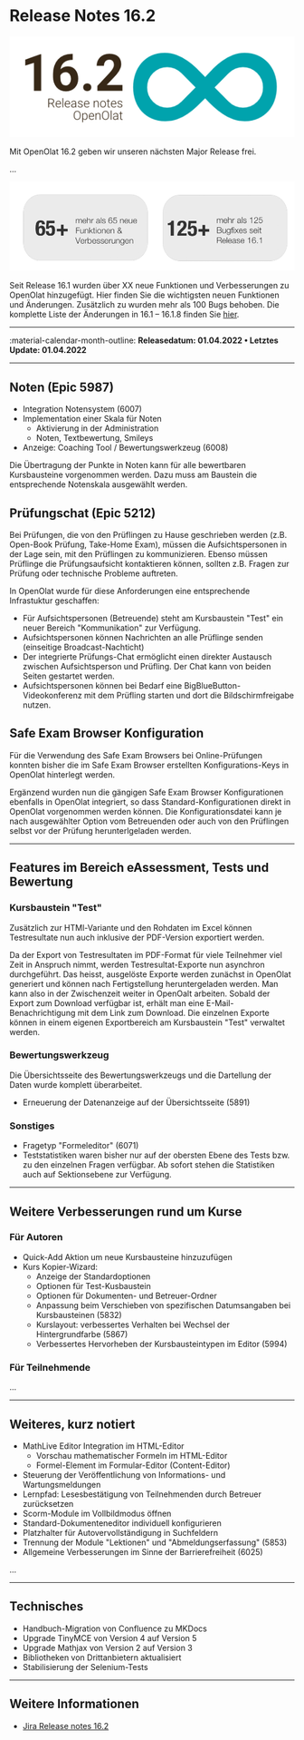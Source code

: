 # Release Notes 16.2

![Release Grafik](assets/162/press-release-16.2.png)

Mit OpenOlat 16.2 geben wir unseren nächsten Major Release frei.

...

![Anzahl Features Vervbesserungen Bugs](assets/162/Features_Improvements_Labels_DE.png)

Seit Release 16.1 wurden über XX neue Funktionen und Verbesserungen zu OpenOlat hinzugefügt. Hier finden Sie die wichtigsten neuen Funktionen und Änderungen. Zusätzlich zu wurden mehr als 100 Bugs behoben. Die komplette Liste der Änderungen in 16.1 – 16.1.8 finden Sie [hier](Release_notes_16.1.md).

* * *

:material-calendar-month-outline: **Releasedatum: 01.04.2022 • Letztes Update: 01.04.2022**

* * *

## Noten (Epic 5987)

* Integration Notensystem (6007)
* Implementation einer Skala für Noten
    * Aktivierung in der Administration
    * Noten, Textbewertung, Smileys
* Anzeige: Coaching Tool / Bewertungswerkzeug (6008)

Die Übertragung der Punkte in Noten kann für alle bewertbaren Kursbausteine vorgenommen werden. Dazu muss am Baustein die entsprechende Notenskala ausgewählt werden.

## Prüfungschat (Epic 5212)

Bei Prüfungen, die von den Prüflingen zu Hause geschrieben werden (z.B. Open-Book Prüfung, Take-Home Exam), müssen die Aufsichtspersonen in der Lage sein, mit den Prüflingen zu kommunizieren. Ebenso müssen Prüflinge die Prüfungsaufsicht kontaktieren können, sollten z.B. Fragen zur Prüfung oder technische Probleme auftreten.

In OpenOlat wurde für diese Anforderungen eine entsprechende Infrastuktur geschaffen:

* Für Aufsichtspersonen (Betreuende) steht am Kursbaustein "Test" ein neuer Bereich "Kommunikation" zur Verfügung.
* Aufsichtspersonen können Nachrichten an alle Prüflinge senden (einseitige Broadcast-Nachticht)
* Der integrierte Prüfungs-Chat ermöglicht einen direkter Austausch zwischen Aufsichtsperson und Prüfling. Der Chat kann von beiden Seiten gestartet werden.
* Aufsichtspersonen können bei Bedarf eine BigBlueButton-Videokonferenz mit dem Prüfling starten und dort die Bildschirmfreigabe nutzen.

## Safe Exam Browser Konfiguration

Für die Verwendung des Safe Exam Browsers bei Online-Prüfungen konnten bisher die im Safe Exam Browser erstellten Konfigurations-Keys in OpenOlat hinterlegt werden.

Ergänzend wurden nun die gängigen Safe Exam Browser Konfigurationen ebenfalls in OpenOlat integriert, so dass Standard-Konfigurationen direkt in OpenOlat vorgenommen werden können. Die Konfigurationsdatei kann je nach ausgewählter Option vom Betreuenden oder auch von den Prüflingen selbst vor der Prüfung herunterlgeladen werden.

* * *

## Features im Bereich eAssessment, Tests und Bewertung

### Kursbaustein "Test"

Zusätzlich zur HTMl-Variante und den Rohdaten im Excel können Testresultate nun auch inklusive der PDF-Version exportiert werden.

Da der Export von Testresultaten im PDF-Format für viele Teilnehmer viel Zeit in Anspruch nimmt, werden Testresultat-Exporte nun asynchron durchgeführt. Das heisst, ausgelöste Exporte werden zunächst in OpenOlat generiert und können nach Fertigstellung heruntergeladen werden. Man kann also in der Zwischenzeit weiter in OpenOalt arbeiten. Sobald der Export zum Download verfügbar ist, erhält man eine E-Mail-Benachrichtigung mit dem Link zum Download. Die einzelnen Exporte können in einem eigenen Exportbereich am Kursbaustein "Test" verwaltet werden.

### Bewertungswerkzeug

Die Übersichtsseite des Bewertungswerkzeugs und die Dartellung der Daten wurde komplett überarbeitet.

* Erneuerung der Datenanzeige auf der Übersichtsseite (5891)

### Sonstiges

* Fragetyp "Formeleditor" (6071)
* Teststatistiken waren bisher nur auf der obersten Ebene des Tests bzw. zu den einzelnen Fragen verfügbar. Ab sofort stehen die Statistiken auch auf Sektionsebene zur Verfügung.

* * *

## Weitere Verbesserungen rund um Kurse

### Für Autoren

* Quick-Add Aktion um neue Kursbausteine hinzuzufügen
* Kurs Kopier-Wizard:
    * Anzeige der Standardoptionen
    * Optionen für Test-Kusbaustein
    * Optionen für Dokumenten- und Betreuer-Ordner
    * Anpassung beim Verschieben von spezifischen Datumsangaben bei Kursbausteinen (5832)
    * Kurslayout: verbessertes Verhalten bei Wechsel der Hintergrundfarbe (5867)
    * Verbessertes Hervorheben der Kursbausteintypen im Editor (5994)

### Für Teilnehmende

 ...

* * *

## Weiteres, kurz notiert

* MathLive Editor Integration im HTML-Editor
    * Vorschau mathematischer Formeln im HTML-Editor
    * Formel-Element im Formular-Editor (Content-Editor)
* Steuerung der Veröffentlichung von Informations- und Wartungsmeldungen
* Lernpfad: Lesesbestätigung von Teilnehmenden durch Betreuer zurücksetzen
* Scorm-Module im Vollbildmodus öffnen
* Standard-Dokumenteneditor individuell konfigurieren
* Platzhalter für Autovervollständigung in Suchfeldern
* Trennung der Module "Lektionen" und "Abmeldungserfassung" (5853)
* Allgemeine Verbesserungen im Sinne der Barrierefreiheit (6025)

...

* * *

## Technisches

* Handbuch-Migration von Confluence zu MKDocs
* Upgrade TinyMCE von Version 4 auf Version 5
* Upgrade Mathjax von Version 2 auf Version 3
* Bibliotheken von Drittanbietern aktualisiert
* Stabilisierung der Selenium-Tests

* * *

## Weitere Informationen

* [Jira Release notes 16.2](https://jira.openolat.org/secure/ReleaseNote.jspa?projectId=10000&version=17802)
